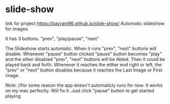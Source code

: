 # slide-show
link for project https://bayram96.github.io/slide-show/
Automatic slideshow for images.

It has 3 buttons. "prev", "play/pause", "next"

The Slideshow starts automatic. When it runs "prev", "next" buttons will disable. 
Whenever "pause" button clicked "pause" button becomes "play" and the other disabled "prev", "next" buttons will be Abled.
Then it could be played back and forth.
Whenever it reaches the either end right or left, the "prev" or "next" button disables because it reaches the Last Image or First image.

Note: //for some reason the app doesn't automaticly runs for now. It works on my mac perfectly. Will fix it. Just click "pause" button to get started playing
